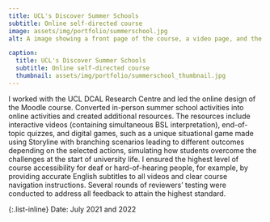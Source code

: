 ```yaml
---
title: UCL's Discover Summer Schools
subtitle: Online self-directed course
image: assets/img/portfolio/summerschool.jpg
alt: A image showing a front page of the course, a video page, and the page with a scenario game.

caption:
  title: UCL's Discover Summer Schools
  subtitle: Online self-directed course
  thumbnail: assets/img/portfolio/summerschool_thumbnail.jpg
---
```

I worked with the UCL DCAL Research Centre and led the online design of the Moodle course. Converted in-person summer school activities into online activities and created additional resources. The resources include interactive videos (containing simultaneous BSL interpretation), end-of-topic quizzes, and digital games, such as a unique situational game made using Storyline with branching scenarios leading to different outcomes depending on the selected actions, simulating how students overcome the challenges at the start of university life. I ensured the highest level of course accessibility for deaf or hard-of-hearing people, for example, by providing accurate English subtitles to all videos and clear course navigation instructions. Several rounds of reviewers’ testing were conducted to address all feedback to attain the highest standard.

{:.list-inline}
Date: July 2021 and 2022

